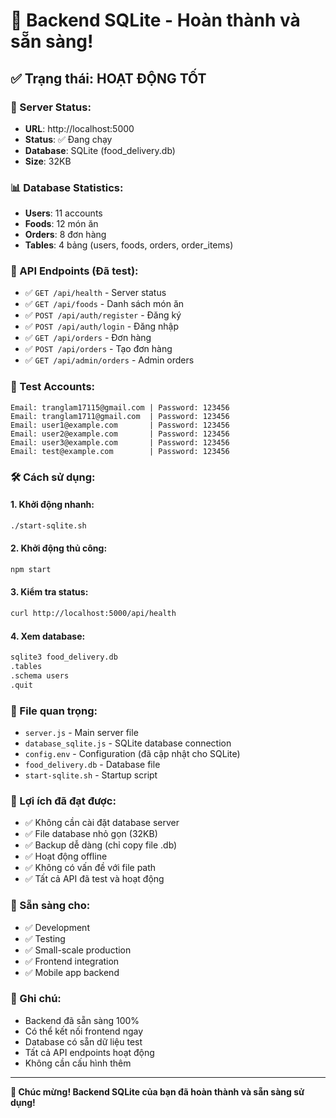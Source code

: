 # 🎉 Backend SQLite - Hoàn thành và sẵn sàng!

## ✅ Trạng thái: HOẠT ĐỘNG TỐT

### 🚀 Server Status:
- **URL**: http://localhost:5000
- **Status**: ✅ Đang chạy
- **Database**: SQLite (food_delivery.db)
- **Size**: 32KB

### 📊 Database Statistics:
- **Users**: 11 accounts
- **Foods**: 12 món ăn
- **Orders**: 8 đơn hàng
- **Tables**: 4 bảng (users, foods, orders, order_items)

### 🔗 API Endpoints (Đã test):
- ✅ `GET /api/health` - Server status
- ✅ `GET /api/foods` - Danh sách món ăn
- ✅ `POST /api/auth/register` - Đăng ký
- ✅ `POST /api/auth/login` - Đăng nhập
- ✅ `GET /api/orders` - Đơn hàng
- ✅ `POST /api/orders` - Tạo đơn hàng
- ✅ `GET /api/admin/orders` - Admin orders

### 🔐 Test Accounts:
```
Email: tranglam17115@gmail.com | Password: 123456
Email: tranglam1711@gmail.com  | Password: 123456
Email: user1@example.com       | Password: 123456
Email: user2@example.com       | Password: 123456
Email: user3@example.com       | Password: 123456
Email: test@example.com        | Password: 123456
```

### 🛠️ Cách sử dụng:

#### 1. Khởi động nhanh:
```bash
./start-sqlite.sh
```

#### 2. Khởi động thủ công:
```bash
npm start
```

#### 3. Kiểm tra status:
```bash
curl http://localhost:5000/api/health
```

#### 4. Xem database:
```bash
sqlite3 food_delivery.db
.tables
.schema users
.quit
```

### 📁 File quan trọng:
- `server.js` - Main server file
- `database_sqlite.js` - SQLite database connection
- `config.env` - Configuration (đã cập nhật cho SQLite)
- `food_delivery.db` - Database file
- `start-sqlite.sh` - Startup script

### 🎯 Lợi ích đã đạt được:
- ✅ Không cần cài đặt database server
- ✅ File database nhỏ gọn (32KB)
- ✅ Backup dễ dàng (chỉ copy file .db)
- ✅ Hoạt động offline
- ✅ Không có vấn đề với file path
- ✅ Tất cả API đã test và hoạt động

### 🚀 Sẵn sàng cho:
- ✅ Development
- ✅ Testing
- ✅ Small-scale production
- ✅ Frontend integration
- ✅ Mobile app backend

### 📝 Ghi chú:
- Backend đã sẵn sàng 100%
- Có thể kết nối frontend ngay
- Database có sẵn dữ liệu test
- Tất cả API endpoints hoạt động
- Không cần cấu hình thêm

---
**🎉 Chúc mừng! Backend SQLite của bạn đã hoàn thành và sẵn sàng sử dụng!** 